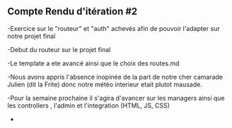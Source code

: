 Compte Rendu d'itération #2
---------------------------



-Exercice sur le "routeur" et "auth" achevés afin de pouvoir  l'adapter sur notre projet final

-Debut du routeur sur le projet final

-Le template a ete avancé ainsi que le choix des routes.md

-Nous avons appris l'absence inopinée de la part de notre cher camarade Julien (dit la Frite) donc notre météo interieur etait plutot mausade.

-Pour la semaine prochaine il s'agira d'avancer sur les managers ainsi que les controllers , l'admin et l'integration (HTML, JS, CSS)

-